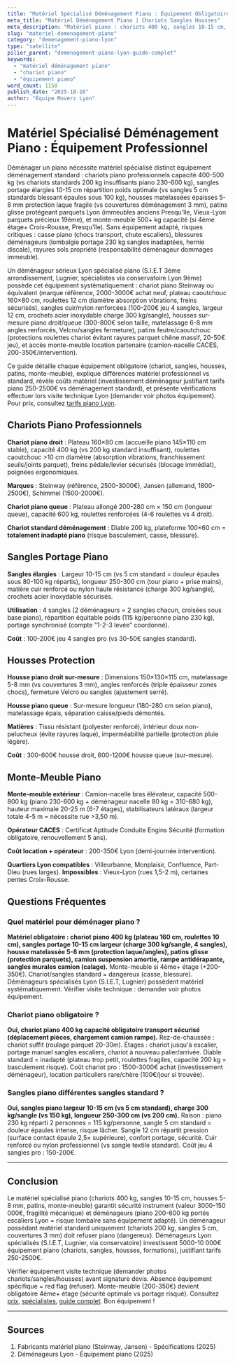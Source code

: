```yaml
---
title: "Matériel Spécialisé Déménagement Piano : Équipement Obligatoire"
meta_title: "Matériel Déménagement Piano | Chariots Sangles Housses"
meta_description: "Matériel piano : chariots 400 kg, sangles 10-15 cm, housses épaisses 5-8 mm, patins, monte-meuble. Équipement professionnel obligatoire."
slug: "materiel-demenagement-piano"
category: "demenagement-piano-lyon"
type: "satellite"
pilier_parent: "demenagement-piano-lyon-guide-complet"
keywords:
  - "matériel déménagement piano"
  - "chariot piano"
  - "équipement piano"
word_count: 1150
publish_date: "2025-10-16"
author: "Équipe Moverz Lyon"
---
```


# Matériel Spécialisé Déménagement Piano : Équipement Professionnel

Déménager un piano nécessite matériel spécialisé distinct équipement déménagement standard : chariots piano professionnels capacité 400-500 kg (vs chariots standards 200 kg insuffisants piano 230-600 kg), sangles portage élargies 10-15 cm répartition poids optimale (vs sangles 5 cm standards blessant épaules sous 100 kg), housses matelassées épaisses 5-8 mm protection laque fragile (vs couvertures déménagement 3 mm), patins glisse protégeant parquets Lyon (immeubles anciens Presqu'île, Vieux-Lyon parquets précieux 19ème), et monte-meuble 500+ kg capacité (si 4ème étage+ Croix-Rousse, Presqu'île). Sans équipement adapté, risques critiques : casse piano (chocs transport, chute escaliers), blessures déménageurs (lombalgie portage 230 kg sangles inadaptées, hernie discale), rayures sols propriété (responsabilité déménageur dommages immeuble).

Un déménageur sérieux Lyon spécialisé piano (S.I.E.T 3ème arrondissement, Lugnier, spécialistes via conservatoire Lyon 9ème) possède cet équipement systématiquement : chariot piano Steinway ou équivalent (marque référence, 2000-3000€ achat neuf, plateau caoutchouc 160×80 cm, roulettes 12 cm diamètre absorption vibrations, freins sécurisés), sangles cuir/nylon renforcées (100-200€ jeu 4 sangles, largeur 12 cm, crochets acier inoxydable charge 300 kg/sangle), housses sur-mesure piano droit/queue (300-800€ selon taille, matelassage 6-8 mm angles renforcés, Velcro/sangles fermeture), patins feutre/caoutchouc (protections roulettes chariot évitant rayures parquet chêne massif, 20-50€ jeu), et accès monte-meuble location partenaire (camion-nacelle CACES, 200-350€/intervention).

Ce guide détaille chaque équipement obligatoire (chariot, sangles, housses, patins, monte-meuble), explique différences matériel professionnel vs standard, révèle coûts matériel (investissement déménageur justifiant tarifs piano 250-2500€ vs déménagement standard), et présente vérifications effectuer lors visite technique Lyon (demander voir photos équipement). Pour prix, consultez [tarifs piano Lyon](/blog/demenagement-piano-lyon/prix-demenagement-piano-droit-lyon).

## Chariots Piano Professionnels

**Chariot piano droit** : Plateau 160×80 cm (accueille piano 145×110 cm stable), capacité 400 kg (vs 200 kg standard insuffisant), roulettes caoutchouc >10 cm diamètre (absorption vibrations, franchissement seuils/joints parquet), freins pédale/levier sécurisés (blocage immédiat), poignées ergonomiques.

**Marques** : Steinway (référence, 2500-3000€), Jansen (allemand, 1800-2500€), Schimmel (1500-2000€).

**Chariot piano queue** : Plateau allongé 200-280 cm × 150 cm (longueur queue), capacité 600 kg, roulettes renforcées (4-6 roulettes vs 4 droit).

**Chariot standard déménagement** : Diable 200 kg, plateforme 100×60 cm = **totalement inadapté piano** (risque basculement, casse, blessure).

## Sangles Portage Piano

**Sangles élargies** : Largeur 10-15 cm (vs 5 cm standard = douleur épaules sous 80-100 kg répartis), longueur 250-300 cm (tour piano + prise mains), matière cuir renforcé ou nylon haute résistance (charge 300 kg/sangle), crochets acier inoxydable sécurisés.

**Utilisation** : 4 sangles (2 déménageurs = 2 sangles chacun, croisées sous base piano), répartition équitable poids (115 kg/personne piano 230 kg), portage synchronisé (compte "1-2-3 levée" coordonné).

**Coût** : 100-200€ jeu 4 sangles pro (vs 30-50€ sangles standard).

## Housses Protection

**Housse piano droit sur-mesure** : Dimensions 150×130×115 cm, matelassage 5-8 mm (vs couvertures 3 mm), angles renforcés (triple épaisseur zones chocs), fermeture Velcro ou sangles (ajustement serré).

**Housse piano queue** : Sur-mesure longueur (180-280 cm selon piano), matelassage épais, séparation caisse/pieds démontés.

**Matières** : Tissu résistant (polyester renforcé), intérieur doux non-pelucheux (évite rayures laque), imperméabilité partielle (protection pluie légère).

**Coût** : 300-600€ housse droit, 600-1200€ housse queue (sur-mesure).

## Monte-Meuble Piano

**Monte-meuble extérieur** : Camion-nacelle bras élévateur, capacité 500-800 kg (piano 230-600 kg + déménageur nacelle 80 kg = 310-680 kg), hauteur maximale 20-25 m (6-7 étages), stabilisateurs latéraux (largeur totale 4-5 m = nécessite rue >3,50 m).

**Opérateur CACES** : Certificat Aptitude Conduite Engins Sécurité (formation obligatoire, renouvellement 5 ans).

**Coût location + opérateur** : 200-350€ Lyon (demi-journée intervention).

**Quartiers Lyon compatibles** : Villeurbanne, Monplaisir, Confluence, Part-Dieu (rues larges). **Impossibles** : Vieux-Lyon (rues 1,5-2 m), certaines pentes Croix-Rousse.

## Questions Fréquentes

### Quel matériel pour déménager piano ?

**Matériel obligatoire : chariot piano 400 kg (plateau 160 cm, roulettes 10 cm), sangles portage 10-15 cm largeur (charge 300 kg/sangle, 4 sangles), housse matelassée 5-8 mm (protection laque/angles), patins glisse (protection parquets), camion suspension amortie, rampe antidérapante, sangles murales camion (calage).** Monte-meuble si 4ème+ étage (+200-350€). Chariot/sangles standard = dangereux (casse, blessure). Déménageurs spécialisés Lyon (S.I.E.T, Lugnier) possèdent matériel systématiquement. Vérifier visite technique : demander voir photos équipement.

### Chariot piano obligatoire ?

**Oui, chariot piano 400 kg capacité obligatoire transport sécurisé (déplacement pièces, chargement camion rampe).** Rez-de-chaussée : chariot suffit (roulage parquet 20-30m). Étages : chariot jusqu'à escalier, portage manuel sangles escaliers, chariot à nouveau palier/arrivée. Diable standard = inadapté (plateau trop petit, roulettes fragiles, capacité 200 kg = basculement risque). Coût chariot pro : 1500-3000€ achat (investissement déménageur), location particuliers rare/chère (100€/jour si trouvée).

### Sangles piano différentes sangles standard ?

**Oui, sangles piano largeur 10-15 cm (vs 5 cm standard), charge 300 kg/sangle (vs 150 kg), longueur 250-300 cm (vs 200 cm).** Raison : piano 230 kg réparti 2 personnes = 115 kg/personne, sangle 5 cm standard = douleur épaules intense, risque lâcher. Sangle 12 cm répartit pression (surface contact épaule 2,5× supérieure), confort portage, sécurité. Cuir renforcé ou nylon professionnel (vs sangle textile standard). Coût jeu 4 sangles pro : 150-200€.

---

## Conclusion

Le matériel spécialisé piano (chariots 400 kg, sangles 10-15 cm, housses 5-8 mm, patins, monte-meuble) garantit sécurité instrument (valeur 3000-150 000€, fragilité mécanique) et déménageurs (piano 200-600 kg portés escaliers Lyon = risque lombaire sans équipement adapté). Un déménageur possédant matériel standard uniquement (chariots 200 kg, sangles 5 cm, couvertures 3 mm) doit refuser piano (dangereux). Déménageurs Lyon spécialisés (S.I.E.T, Lugnier, via conservatoire) investissent 5000-10 000€ équipement piano (chariots, sangles, housses, formations), justifiant tarifs 250-2500€.

Vérifier équipement visite technique (demander photos chariots/sangles/housses) avant signature devis. Absence équipement spécifique = red flag (refuser). Monte-meuble (200-350€) devient obligatoire 4ème+ étage (sécurité optimale vs portage risqué). Consultez [prix](/blog/demenagement-piano-lyon/prix-demenagement-piano-droit-lyon), [spécialistes](/blog/satellites/demenageur-specialiste-piano-lyon), [guide complet](/blog/demenagement-piano-lyon/demenagement-piano-lyon-guide-complet). Bon équipement !

---

## Sources

1. Fabricants matériel piano (Steinway, Jansen) - Spécifications (2025)
2. Déménageurs Lyon - Équipement piano (2025)


